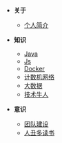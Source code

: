 
- **关于**
     - [个人简介](/wiki/home)

- **知识**
    - [Java]({{baseDomain}}?sidebar=learn-java)
    - [Js]({{baseDomain}}?sidebar=learn-js)
    - [Docker]({{baseDomain}}?sidebar=learn-docker)
    - [计数机网络](/wiki/information/web)
    - [大数据]({{baseDomain}}?sidebar=massive_data)  
    - [技术牛人](/wiki/information/oxen)

- **意识**
   - [团队建设]({{baseDomain}}?sidebar=team)
   - [人丑多读书](/wiki/information/books)